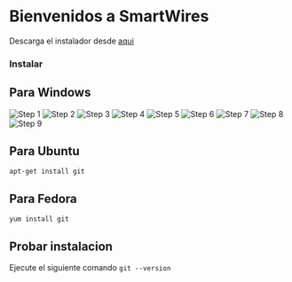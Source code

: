 # Bienvenidos a SmartWires

Descarga el instalador desde [aqui](https://git-scm.com/)

### Instalar

## Para Windows
![Step 1](https://github.com/Smartwiresmx/workshopGit/blob/master/in1.PNG)
![Step 2](https://github.com/Smartwiresmx/workshopGit/blob/master/in2.PNG)
![Step 3](https://github.com/Smartwiresmx/workshopGit/blob/master/in3.PNG)
![Step 4](https://github.com/Smartwiresmx/workshopGit/blob/master/in4.PNG)
![Step 5](https://github.com/Smartwiresmx/workshopGit/blob/master/in5.PNG)
![Step 6](https://github.com/Smartwiresmx/workshopGit/blob/master/in6.PNG)
![Step 7](https://github.com/Smartwiresmx/workshopGit/blob/master/in7.PNG)
![Step 8](https://github.com/Smartwiresmx/workshopGit/blob/master/in8.PNG)
![Step 9](https://github.com/Smartwiresmx/workshopGit/blob/master/in9.PNG)


## Para Ubuntu
`apt-get install git`

## Para Fedora
`yum install git`

## Probar instalacion
Ejecute el siguiente comando
`git --version`
